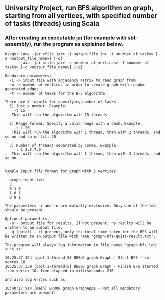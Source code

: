 ## University Project, run BFS algorithm on graph, starting from all vertices, with specified number of tasks (threads) using Scala

### After creating an executable jar (for example with sbt-assembly), run the program as explained below.

    Usage: java -jar <file.jar> -i <graph-file.in> -t <number of tasks> [-o <output_file_name>] [-q]
           java -jar <file.jar> -n <number_of_vertices> -t <number of tasks> [-o <output_file_name>] [-q]

    Mandatory parameters:
      -i -> input file with adjacency matrix to read graph from
      -n -> number of vertices in order to create graph with random generated edges
      -t -> number of tasks for the BFS algorithm

    There are 3 formats for specifying number of tasks:
      1) Just a number. Example:
        -t 15
       This will run the algorithm with 15 threads.

      2) Range format. Specify a valid range with a dash. Example:
        -t 1-20
       This will run the algorithm with 1 thread, then with 2 threads, and so on and so on till 20.

      3) Number of threads separated by comma. Example:
        -t 1,3,5,7,9
       This will run the algorithm with 1 thread, then with 3 threads, and so on...


    Sample input file format for graph with 3 vertices:

      graph-input.txt:
      3
      0 1 0
      1 0 1
      0 0 1

    The parameters -i and -n are mutually exclusive. Only one of the two should be present.

    Optional parameters:
      -o - output file for results. If not present, no results will be written to an output file.
      -q (quiet) - if present, only the total time taken for the BFS will be written to an output file with name 'graph-bfs-quiet-result.txt'.

    The program will always log information in file named 'graph-bfs.log' such as:

    10:25:37.124 [pool-1-thread-5] DEBUG graph.Graph - Start BFS from vertex 10
    10:25:37.339 [pool-1-thread-5] DEBUG graph.Graph - Finish BFS started from vertex 10. Time elapsed in milliseconds: 210

    and also log errors such as:

    10:40:17.914 [main] ERROR graph.GraphApp$ - Not all mandatory parameters are present!
